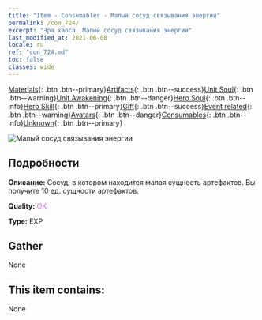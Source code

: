 ```yaml
---
title: "Item - Consumables - Малый сосуд связывания энергии"
permalink: /con_724/
excerpt: "Эра хаоса  Малый сосуд связывания энергии"
last_modified_at: 2021-06-08
locale: ru
ref: "con_724.md"
toc: false
classes: wide
---
```

 [Materials](/ItemsRU/){: .btn .btn--primary}[Artifacts](/ItemsRU/Artifacts/){: .btn .btn--success}[Unit Soul](/ItemsRU/UnitSoul/){: .btn .btn--warning}[Unit Awakening](/ItemsRU/UnitAwakening/){: .btn .btn--danger}[Hero Soul](/ItemsRU/HeroSoul/){: .btn .btn--info}[Hero Skill](/ItemsRU/HeroSkill/){: .btn .btn--primary}[Gift](/ItemsRU/Gift/){: .btn .btn--success}[Event related](/ItemsRU/Events/){: .btn .btn--warning}[Avatars](/ItemsRU/Avatars/){: .btn .btn--danger}[Consumables](/ItemsRU/Consumables/){: .btn .btn--info}[Unknown](/ItemsRU/Unknown/){: .btn .btn--primary}

 ![Малый сосуд связывания энергии](/images/t/i_520.png)

## Подробности
 **Описание:** Сосуд, в котором находится малая сущность артефактов. Вы получите 10 ед. сущности артефактов.

 **Quality:** <span style="color: #DA70D6">OK</span>

 **Type:** EXP

## Gather

  None

## This item contains:

  None

